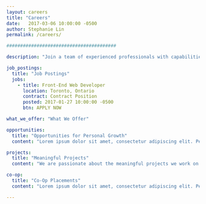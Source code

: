 ```yaml
---
layout: careers
title: "Careers"
date:   2017-03-06 10:00:00 -0500
author: Stephanie Lin
permalink: /careers/

########################################

description: "Join a team of experienced professionals with capabilities that range from UX design, bioinformatics training, international research, online engagement, and application development of online tools for large cancer-related topics and data sets."

job_postings:
  title: "Job Postings"
  jobs:
    - title: Front-End Web Developer
      location: Toronto, Ontario
      contract: Contract Position
      posted: 2017-01-27 10:00:00 -0500
      btn: APPLY NOW

what_we_offer: "What We Offer"

opportunities:
  title: "Opportunities for Personal Growth"
  content: "Lorem ipsum dolor sit amet, consectetur adipiscing elit. Pellentesque hendrerit nibh ac nisl eleifend, nec congue felis lacinia. Donec ac erat velit. Aliquam erat."

projects:
  title: "Meaningful Projects"
  content: "We are passionate about the meaningful projects we work on that empower the cancer research community with high-quality tools and websites that engage their target users."

co-op:
  title: "Co-Op Placements"
  content: "Lorem ipsum dolor sit amet, consectetur adipiscing elit. Pellentesque hendrerit nibh ac nisl eleifend, nec congue felis lacinia. Donec ac erat velit. Aliquam erat."

---
```

